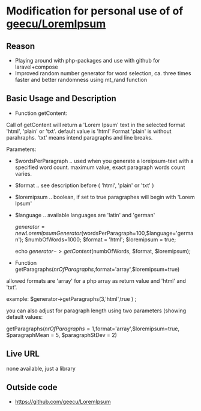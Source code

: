 # Modification for personal use of of [geecu/LoremIpsum](https://github.com/geecu/LoremIpsum)

## Reason

* Playing around with php-packages and use with github for laravel+compose
* Improved random number generator for word selection, ca. three times faster and better randomness using mt_rand function

## Basic Usage and Description

* Function getContent:

Call of getContent will return a 'Lorem Ipsum' text in the selected format 'html', 'plain' or 'txt'. default value is 'html'
Format 'plain' is without parahraphs. 'txt' means intend paragraphs and line breaks.


Parameters:
* $wordsPerParagraph .. used when you generate a loreipsum-text with a specified word count. maximum value, exact paragraph words count varies.
* $format .. see description before ( 'html', 'plain' or 'txt' )
* $loremipsum .. boolean, if set to true paragraphes will begin with 'Lorem Ipsum'
* $language .. available languages are 'latin' and 'german'


    $generator = new LoremIpsumGenerator($wordsPerParagraph=100,$language='german');
    $numbOfWords=1000; $format = 'html'; $loremipsum = true;

    echo $generator->getContent($numbOfWords, $format, $loremipsum);


* Function getParagraphs($nrOfParagraphs,$format='array',$loremipsum=true)

allowed formats are 'array' for a php array as return value and 'html' and 'txt'.

example: $generator->getParagraphs(3,'html',true ) ;

you can also adjust for paragraph length using two parameters (showing default values:

getParagraphs($nrOfParagraphs=1,$format='array',$loremipsum=true, $paragraphMean = 5, $paragraphStDev = 2)


## Live URL
none available, just a library

## Outside code

* https://github.com/geecu/LoremIpsum
